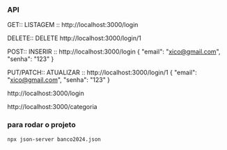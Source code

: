 ### API

GET:: LISTAGEM :: http://localhost:3000/login

DELETE:: DELETE http://localhost:3000/login/1


POST:: INSERIR :: http://localhost:3000/login
    {
        "email": "xico@gmail.com",
        "senha": "123"
    }

PUT/PATCH:: ATUALIZAR :: http://localhost:3000/login/1
    {
        "email": "xico@gmail.com",
        "senha": "123"
    }


http://localhost:3000/login


http://localhost:3000/categoria

### para rodar o projeto
```
npx json-server banco2024.json
```